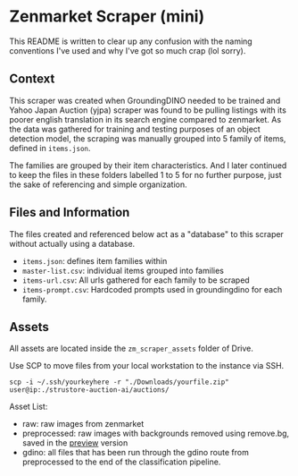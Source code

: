 # Zenmarket Scraper (mini)

This README is written to clear up any confusion with the naming conventions I've used and why I've got so much crap (lol sorry).

## Context

This scraper was created when GroundingDINO needed to be trained and Yahoo Japan Auction (yjpa) scraper was found to be pulling listings with its poorer english translation in its search engine compared to zenmarket. As the data was gathered for training and testing purposes of an object detection model, the scraping was manually grouped into 5 family of items, defined in `items.json`.  

The families are grouped by their item characteristics. And I later continued to keep the files in these folders labelled 1 to 5 for no further purpose, just the sake of referencing and simple organization.

## Files and Information

The files created and referenced below act as a "database" to this scraper without actually using a database.

- `items.json`: defines item families within
- `master-list.csv`: individual items grouped into families 
- `items-url.csv`: All urls gathered for each family to be scraped
- `items-prompt.csv`: Hardcoded prompts used in groundingdino for each family.

## Assets
 
All assets are located inside the `zm_scraper_assets` folder of Drive.

Use SCP to move files from your local workstation to the instance via SSH.
```
scp -i ~/.ssh/yourkeyhere -r "./Downloads/yourfile.zip" user@ip:./strustore-auction-ai/auctions/
```

Asset List:
- raw: raw images from zenmarket
- preprocessed: raw images with backgrounds removed using remove.bg, saved in the [preview](https://www.remove.bg/lt/help/a/what-is-the-maximum-image-resolution-file-size) version
- gdino: all files that has been run through the gdino route from preprocessed to the end of the classification pipeline.